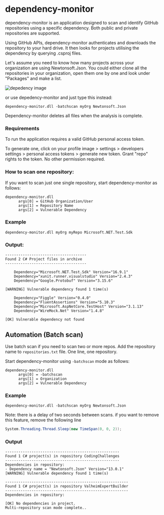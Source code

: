 # dependency-monitor
dependency-monitor is an application designed to scan and identify GitHub repositories using a specific dependency. Both public and private repositories are supported.

Using GitHub APIs, dependency-monitor authenticates and downloads the repository to your hard drive. It then looks for projects utilising the dependency by querying .csproj files.

Let's assume you need to know how many projects across your organization are using Newtonsoft.Json.
You could either clone all the repositories in your organization, open them one by one and look under "Packages" and make a list.

![depedency image](https://i.ibb.co/rHVRkjL/dependency.png)

or use  depedency-monitor and just type this instead:
```
dependency-monitor.dll -batchscan myOrg Newtonsoft.Json
```
Dependency-monitor deletes all files when the analysis is complete.
### Requirements
To run the application requires a valid GitHub personal access token.

To generate one, click on your profile image > settings > developers settings > personal access tokens > generate new token.
Grant "repo" rights to the token. No other permission required.

### How to scan one repository:
If you want to scan just one single repository, start dependency-monitor as follows:

```
dependency-monitor.dll 
      args[0] = GitHub Organization/User
      args[1] = Repository Name
      args[2] = Vulnerable Dependency
```
### Example
```
dependency-monitor.dll myOrg myRepo Microsoft.NET.Test.Sdk 
```
### Output:
```
-------------------------------------
Found 2 C# Project files in archive
-------------------------------------

    Dependency="Microsoft.NET.Test.Sdk" Version="16.9.1" 
    Dependency="xunit.runner.visualstudio" Version="2.4.3" 
    Dependency="Google.Protobuf" Version="3.15.6" 
    
[WARNING] Vulnerable dependency found 1 time(s)

    Dependency="Figgle" Version="0.4.0" 
    Dependency="FluentAssertions" Version="5.10.3" 
    Dependency="Microsoft.AspNetCore.TestHost" Version="3.1.13" 
    Dependency="WireMock.Net" Version="1.4.8" 
    
[OK] Vulnerable dependency not found

```

## Automation (Batch scan)
Use batch scan if you need to scan two or more repos.
Add the repository name to `repositories.txt` file. One line, one repository.

Start dependency-monitor using `-batchscan` mode as follows:

```
dependency-monitor.dll 
      args[0] = -batchscan
      args[1] = Organization
      args[2] = Vulnerable Dependency
```
### Example
```
dependency-monitor.dll -batchscan myOrg Newtonsoft.Json
```
Note: there is a delay of two seconds between scans. if you want to remove this feature, remove the following line
```csharp
System.Threading.Thread.Sleep(new TimeSpan(0, 0, 2));
```
### Output
```angular2html
----------------------------------------------------
Found 1 C# project(s) in repository CodingChallenges
----------------------------------------------------
Dependencies in repository:
- Dependency name = "Newtonsoft.Json" Version="13.0.1"
[WARNING] Vulnerable dependency found 1 time(s)

--------------------------------------------------------
Found 1 C# project(s) in repository ValheimExpertBuilder
--------------------------------------------------------
Dependencies in repository:

[OK] No dependencies in project.
Multi-repository scan mode complete..
```